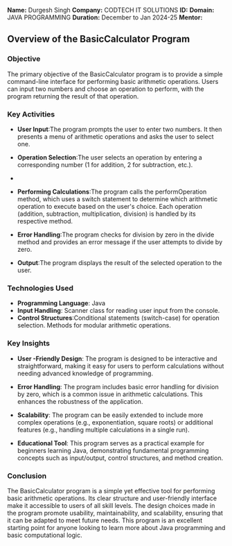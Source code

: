 **Name:** Durgesh Singh
**Company:** CODTECH IT SOLUTIONS
**ID:**
**Domain:** JAVA PROGRAMMING
**Duration:** December to Jan 2024-25
**Mentor:** 


## Overview of the BasicCalculator Program
### Objective
The primary objective of the BasicCalculator program is to provide a simple command-line interface for performing basic arithmetic operations. Users can input two numbers and choose an operation to perform, with the program returning the result of that operation.

### Key Activities
- **User Input**:The program prompts the user to enter two numbers.
                 It then presents a menu of arithmetic operations and asks the user to select one.
  
- **Operation Selection**:The user selects an operation by entering a corresponding number (1 for addition, 2 for subtraction, etc.).
- 
- **Performing Calculations**:The program calls the performOperation method, which uses a switch statement to determine which arithmetic operation to execute based on the user's choice.
                              Each operation (addition, subtraction, multiplication, division) is handled by its respective method.
  
- **Error Handling**:The program checks for division by zero in the divide method and provides an error message if the user attempts to divide by zero.
  
- **Output**:The program displays the result of the selected operation to the user.
  
### Technologies Used

- **Programming Language**: Java
- **Input Handling**: Scanner class for reading user input from the console.
- **Control Structures**:Conditional statements (switch-case) for operation selection.
                         Methods for modular arithmetic operations.
  
### Key Insights
- **User -Friendly Design**: The program is designed to be interactive and straightforward, making it easy for users to perform calculations without needing advanced knowledge of programming.

- **Error Handling**: The program includes basic error handling for division by zero, which is a common issue in arithmetic calculations. This enhances the robustness of the application.

- **Scalability**: The program can be easily extended to include more complex operations (e.g., exponentiation, square roots) or additional features (e.g., handling multiple calculations in a single run).

- **Educational Tool**: This program serves as a practical example for beginners learning Java, demonstrating fundamental programming concepts such as input/output, control structures, and method creation.

### Conclusion
The BasicCalculator program is a simple yet effective tool for performing basic arithmetic operations. Its clear structure and user-friendly interface make it accessible to users of all skill levels. The design choices made in the program promote usability, maintainability, and scalability, ensuring that it can be adapted to meet future needs. This program is an excellent starting point for anyone looking to learn more about Java programming and basic computational logic.






